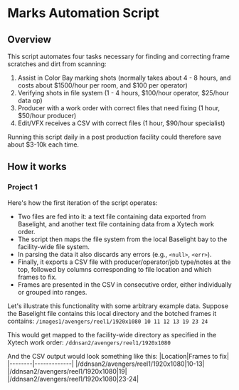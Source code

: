 # Marks Automation Script
## Overview
This script automates four tasks necessary for finding and correcting frame scratches and dirt from scanning:
1. Assist in Color Bay marking shots (normally takes about 4 - 8 hours, and costs about $1500/hour per room, and $100 per operator)
2. Verifying shots in file system (1 - 4 hours, $100/hour operator, $25/hour data op)
3. Producer with a work order with correct files that need fixing (1 hour, $50/hour producer)
4. Edit/VFX receives a CSV with correct files (1 hour, $90/hour specialist)

Running this script daily in a post production facility could therefore save about $3-10k each time.

## How it works
### Project 1
Here's how the first iteration of the script operates:
- Two files are fed into it: a text file containing data exported from Baselight, and another text file containing data from a Xytech work order.
- The script then maps the file system from the local Baselight bay to the facility-wide file system.
- In parsing the data it also discards any errors (e.g., `<null>`, `<err>`).
- Finally, it exports a CSV file with producer/operator/job type/notes at the top, followed by columns corresponding to file location and which frames to fix.
- Frames are presented in the CSV in consecutive order, either individually or grouped into ranges.

Let's illustrate this functionality with some arbitrary example data. Suppose the Baselight file contains this local directory and the botched frames it contains:
`/images1/avengers/reel1/1920x1080 10 11 12 13 19 23 24`

This would get mapped to the facility-wide directory as specified in the Xytech work order:
`/ddnsan2/avengers/reel1/1920x1080`

And the CSV output would look something like this:
|Location|Frames to fix|
|--------|-------------|
|/ddnsan2/avengers/reel1/1920x1080|10-13|
|/ddnsan2/avengers/reel1/1920x1080|19|
|/ddnsan2/avengers/reel1/1920x1080|23-24|